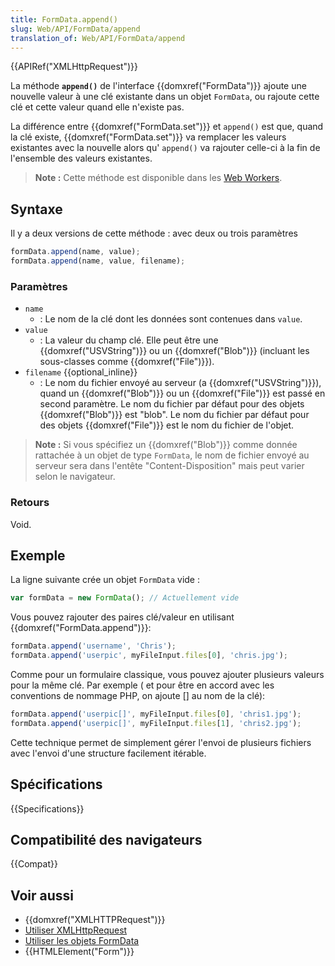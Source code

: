 ```yaml
---
title: FormData.append()
slug: Web/API/FormData/append
translation_of: Web/API/FormData/append
---
```


{{APIRef("XMLHttpRequest")}}

La méthode **`append()`** de l'interface {{domxref("FormData")}} ajoute une nouvelle valeur à une clé existante dans un objet `FormData`, ou rajoute cette clé et cette valeur quand elle n'existe pas.

La différence entre {{domxref("FormData.set")}} et `append()` est que, quand la clé existe, {{domxref("FormData.set")}} va remplacer les valeurs existantes avec la nouvelle alors qu' `append()` va rajouter celle-ci à la fin de l'ensemble des valeurs existantes.

> **Note :** Cette méthode est disponible dans les [Web Workers](/fr/docs/Web/API/Web_Workers_API).

## Syntaxe

Il y a deux versions de cette méthode&nbsp;: avec deux ou trois paramètres

```js
formData.append(name, value);
formData.append(name, value, filename);
```

### Paramètres

- `name`
  - : Le nom de la clé dont les données sont contenues dans `value`.
- `value`
  - : La valeur du champ clé. Elle peut être une {{domxref("USVString")}} ou un {{domxref("Blob")}} (incluant les sous-classes comme {{domxref("File")}}).
- `filename` {{optional_inline}}
  - : Le nom du fichier envoyé au serveur (a {{domxref("USVString")}}), quand un {{domxref("Blob")}} ou un {{domxref("File")}} est passé en second paramètre. Le nom du fichier par défaut pour des objets {{domxref("Blob")}} est "blob". Le nom du fichier par défaut pour des objets {{domxref("File")}} est le nom du fichier de l'objet.

> **Note :** Si vous spécifiez un {{domxref("Blob")}} comme donnée rattachée à un objet de type `FormData`, le nom de fichier envoyé au serveur sera dans l'entête "Content-Disposition" mais peut varier selon le navigateur.

### Retours

Void.

## Exemple

La ligne suivante crée un objet `FormData` vide :

```js
var formData = new FormData(); // Actuellement vide
```

Vous pouvez rajouter des paires clé/valeur en utilisant {{domxref("FormData.append")}}:

```js
formData.append('username', 'Chris');
formData.append('userpic', myFileInput.files[0], 'chris.jpg');
```

Comme pour un formulaire classique, vous pouvez ajouter plusieurs valeurs pour la même clé. Par exemple ( et pour être en accord avec les conventions de nommage PHP, on ajoute \[] au nom de la clé):

```js
formData.append('userpic[]', myFileInput.files[0], 'chris1.jpg');
formData.append('userpic[]', myFileInput.files[1], 'chris2.jpg');
```

Cette technique permet de simplement gérer l'envoi de plusieurs fichiers avec l'envoi d'une structure facilement itérable.

## Spécifications

{{Specifications}}

## Compatibilité des navigateurs

{{Compat}}

## Voir aussi

- {{domxref("XMLHTTPRequest")}}
- [Utiliser XMLHttpRequest](/fr/docs/Web/API/XMLHttpRequest/Utiliser_XMLHttpRequest)
- [Utiliser les objets FormData](/fr/docs/Web/API/FormData/Utilisation_objets_FormData)
- {{HTMLElement("Form")}}
